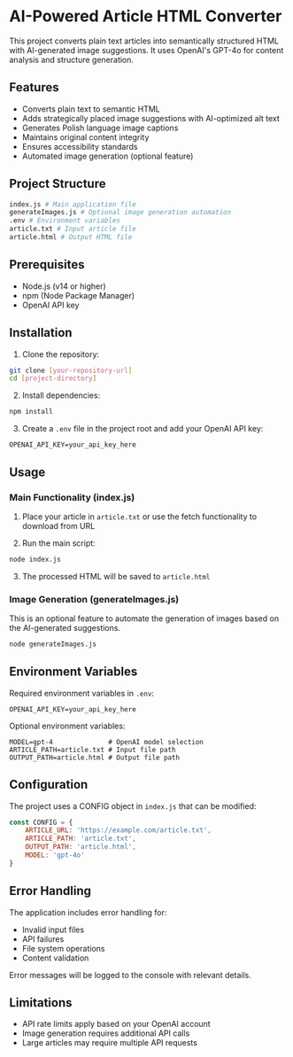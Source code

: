 # AI-Powered Article HTML Converter

This project converts plain text articles into semantically structured HTML with AI-generated image suggestions. It uses OpenAI's GPT-4o for content analysis and structure generation.

## Features

- Converts plain text to semantic HTML
- Adds strategically placed image suggestions with AI-optimized alt text
- Generates Polish language image captions
- Maintains original content integrity
- Ensures accessibility standards
- Automated image generation (optional feature)

## Project Structure
```bash
index.js # Main application file
generateImages.js # Optional image generation automation
.env # Environment variables
article.txt # Input article file
article.html # Output HTML file
```

## Prerequisites

- Node.js (v14 or higher)
- npm (Node Package Manager)
- OpenAI API key

## Installation

1. Clone the repository:
```bash
git clone [your-repository-url]
cd [project-directory]
``` 

2. Install dependencies:
```bash
npm install
```

3. Create a `.env` file in the project root and add your OpenAI API key:
```
OPENAI_API_KEY=your_api_key_here
```

## Usage

### Main Functionality (index.js)

1. Place your article in `article.txt` or use the fetch functionality to download from URL

2. Run the main script:
```bash
node index.js
```

3. The processed HTML will be saved to `article.html`

### Image Generation (generateImages.js)

This is an optional feature to automate the generation of images based on the AI-generated suggestions.

```bash
node generateImages.js
```

## Environment Variables

Required environment variables in `.env`:

```
OPENAI_API_KEY=your_api_key_here
```

Optional environment variables:
```
MODEL=gpt-4              # OpenAI model selection
ARTICLE_PATH=article.txt # Input file path
OUTPUT_PATH=article.html # Output file path
```

## Configuration

The project uses a CONFIG object in `index.js` that can be modified:

```javascript
const CONFIG = {
    ARTICLE_URL: 'https://example.com/article.txt',
    ARTICLE_PATH: 'article.txt',
    OUTPUT_PATH: 'article.html',
    MODEL: 'gpt-4o'
}
```

## Error Handling

The application includes error handling for:
- Invalid input files
- API failures
- File system operations
- Content validation

Error messages will be logged to the console with relevant details.

## Limitations

- API rate limits apply based on your OpenAI account
- Image generation requires additional API calls
- Large articles may require multiple API requests